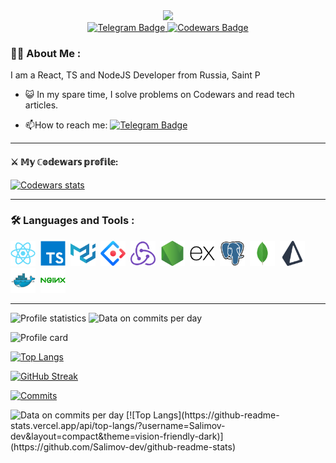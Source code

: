 <div id="header" align="center">
  <img src="https://media.giphy.com/media/2IudUHdI075HL02Pkk/giphy.gif" width="200"/>
  <div id="badges">
  <a href="https://t.me/Rogooo">
    <img src="https://img.shields.io/badge/Telegram-blue?style=for-the-badge&logo=Telegram" alt="Telegram Badge"/>
  </a>
  <a href="https://www.codewars.com/users/Salimov%20Ruslan">
    <img src="https://img.shields.io/badge/Codewars-red?style=for-the-badge&logo=codewars&logoColor=black&labelColor=red&color=white" alt="Codewars Badge"/>
  </a>
</div>
</div>

### :man_technologist: About Me :

I am a React, TS and NodeJS Developer from Russia, Saint P

- :smiley_cat: In my spare time, I solve problems on Codewars and read tech articles.

- :mailbox:How to reach me: [![Telegram Badge](https://img.shields.io/badge/Telegram-blue?style=for-the-badge&logo=Telegram)](https://t.me/Rogooo)

---
<h4>⚔️ 𝕄𝕪 ℂ𝕠𝕕𝕖𝕨𝕒𝕣𝕤 𝕡𝕣𝕠𝕗𝕚𝕝𝕖:</h4>
<a href="https://www.codewars.com/users/Salimov%20Ruslan"><img src="https://www.codewars.com/users/Salimov%20Ruslan/badges/large" alt="Codewars stats"></a>

---

### :hammer_and_wrench: Languages and Tools :

<div>
<img src="https://raw.githubusercontent.com/devicons/devicon/master/icons/react/react-original.svg" title="React" alt="React" width="40" height="40"/>&nbsp;
<img src="https://raw.githubusercontent.com/devicons/devicon/master/icons/typescript/typescript-original.svg" title="TypeScript" alt="TypeScript" width="40" height="40"/>&nbsp;
<img src="https://raw.githubusercontent.com/devicons/devicon/master/icons/materialui/materialui-original.svg" title="Material UI" alt="Material UI" width="40" height="40"/>&nbsp;
<img src="https://raw.githubusercontent.com/devicons/devicon/master/icons/antdesign/antdesign-original.svg" title="AntDesign" alt="AntDesign" width="40" height="40"/>&nbsp;
<img src="https://raw.githubusercontent.com/devicons/devicon/master/icons/redux/redux-original.svg" title="Redux toolkit" alt="Redux toolkit" width="40" height="40"/>&nbsp;
<img src="https://raw.githubusercontent.com/devicons/devicon/master/icons/nodejs/nodejs-original.svg" title="NodeJS" alt="NodeJS" width="40" height="40"/>&nbsp;
<img src="https://raw.githubusercontent.com/devicons/devicon/master/icons/express/express-original.svg" title="Express" alt="Express" width="40" height="40"/>&nbsp;
<img src="https://raw.githubusercontent.com/devicons/devicon/master/icons/postgresql/postgresql-original.svg" title="PostgreSQL" alt="PostgreSQL" width="40" height="40"/>&nbsp;
<img src="https://raw.githubusercontent.com/devicons/devicon/master/icons/mongodb/mongodb-original.svg" title="MongoDB" alt="MongoDB" width="40" height="40"/>&nbsp;
<img src="https://raw.githubusercontent.com/devicons/devicon/master/icons/prisma/prisma-original.svg" title="Prisma" alt="Prisma" width="40" height="40"/>&nbsp;
<img src="https://raw.githubusercontent.com/devicons/devicon/master/icons/docker/docker-original.svg" title="Docker" alt="Docker" width="40" height="40"/>&nbsp;
<img src="https://raw.githubusercontent.com/devicons/devicon/master/icons/nginx/nginx-original.svg" title="nginx" alt="nginx" width="40" height="40"/>&nbsp;

</div>

---
<div>
  <a><img src="https://github-profile-summary-cards.vercel.app/api/cards/stats?username=Salimov-dev&theme=tokyonight" alt="Profile statistics" width="49.7%" height="auto"></a>
  <a><img src="https://github-profile-summary-cards.vercel.app/api/cards/productive-time?username=Salimov-dev&theme=tokyonight" alt="Data on commits per day" width="49.7%" height="auto"></a>
</div>

<a><img src="https://github-profile-summary-cards.vercel.app/api/cards/profile-details?username=Salimov-dev&theme=tokyonight" alt="Profile card" width="100%" height="auto"></a>

[![Top Langs](https://github-readme-stats.vercel.app/api/top-langs/?username=Salimov-dev&layout=compact&theme=vision-friendly-dark)](https://github.com/Salimov-dev/github-readme-stats)

[![GitHub Streak](https://github-readme-streak-stats.herokuapp.com?user=Salimov-dev&theme=vision-friendly-dark&hide_border=true)](https://git.io/streak-stats)

[![Commits](https://github-profile-summary-cards.vercel.app/api/cards/productive-time?username=Salimov-dev&theme=vision-friendly-dark&hide_border=true&utcOffset=0)](https://github.com/Salimov-dev/github-readme-stats)

<div>
  <a><img src="https://github-profile-summary-cards.vercel.app/api/cards/productive-time?username=Salimov-dev&theme=tokyonight" alt="Data on commits per day" width="49.7%" height="auto">
  [![Top Langs](https://github-readme-stats.vercel.app/api/top-langs/?username=Salimov-dev&layout=compact&theme=vision-friendly-dark)](https://github.com/Salimov-dev/github-readme-stats)
</div>
